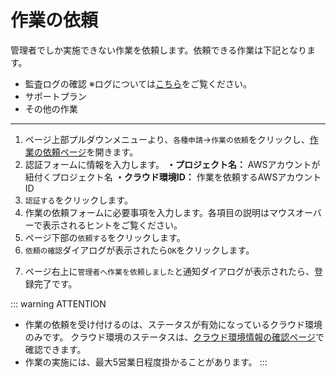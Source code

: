# 作業の依頼

管理者でしか実施できない作業を依頼します。依頼できる作業は下記となります。
- 監査ログの確認 ※ログについては[こちら](/guide/aws/service/audit.html#監査ログ記録・収集サービス)をご覧ください。
- サポートプラン
- その他の作業

---
1. ページ上部プルダウンメニューより、`各種申請`→`作業の依頼`をクリックし、[作業の依頼ページ](/request/create-ticket.html)を開きます。
2. 認証フォームに情報を入力します。
  **・プロジェクト名：** AWSアカウントが紐付くプロジェクト名
  **・クラウド環境ID：** 作業を依頼するAWSアカウントID
3. `認証する`をクリックします。
4. 作業の依頼フォームに必要事項を入力します。各項目の説明はマウスオーバーで表示されるヒントをご覧ください。
5. ページ下部の`依頼する`をクリックします。
6. `依頼の確認`ダイアログが表示されたら`OK`をクリックします。
<CaptionedImage src="ticket_create_dialog.png" caption=""/>

7. ページ右上に`管理者へ作業を依頼しました`と通知ダイアログが表示されたら、登録完了です。
<CaptionedImage src="ticket_create_success.png" caption=""/>

::: warning ATTENTION
- 作業の依頼を受け付けるのは、ステータスが有効になっているクラウド環境のみです。
クラウド環境のステータスは、[クラウド環境情報の確認ページ](/request/get-account.html)で確認できます。
- 作業の実施には、最大5営業日程度掛かることがあります。
:::